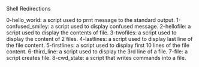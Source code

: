 Shell Redirections

0-hello_world: a script used to prnt message to the standard output.
1-confused_smiley: a script used to display confused message.
2-hellofile: a script used to display the contents of file.
3-twofiles: a script used to display the content of 2 files.
4-lastlines: a script used to display last line of the file content.
5-firstlines: a script used to display first 10 lines of the file content.
6-third_line: a script used to display the 3rd line of a file.
7-file: a script creates file.
8-cwd_state: a script that writes commands into a file.

